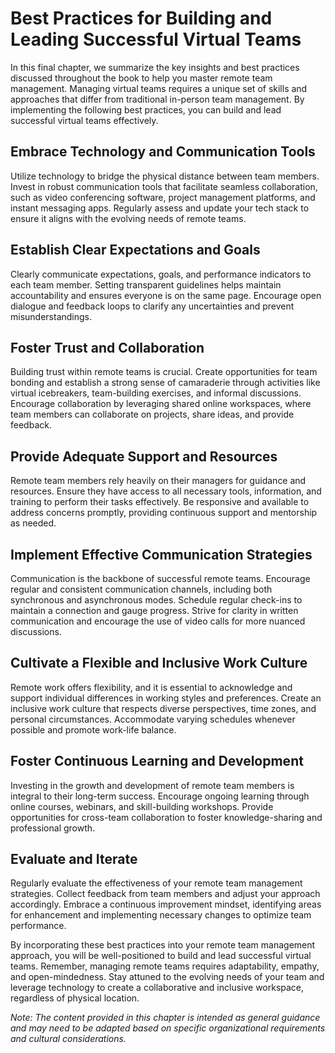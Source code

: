 Best Practices for Building and Leading Successful Virtual Teams
==========================================================================================================================

In this final chapter, we summarize the key insights and best practices discussed throughout the book to help you master remote team management. Managing virtual teams requires a unique set of skills and approaches that differ from traditional in-person team management. By implementing the following best practices, you can build and lead successful virtual teams effectively.

Embrace Technology and Communication Tools
------------------------------------------

Utilize technology to bridge the physical distance between team members. Invest in robust communication tools that facilitate seamless collaboration, such as video conferencing software, project management platforms, and instant messaging apps. Regularly assess and update your tech stack to ensure it aligns with the evolving needs of remote teams.

Establish Clear Expectations and Goals
--------------------------------------

Clearly communicate expectations, goals, and performance indicators to each team member. Setting transparent guidelines helps maintain accountability and ensures everyone is on the same page. Encourage open dialogue and feedback loops to clarify any uncertainties and prevent misunderstandings.

Foster Trust and Collaboration
------------------------------

Building trust within remote teams is crucial. Create opportunities for team bonding and establish a strong sense of camaraderie through activities like virtual icebreakers, team-building exercises, and informal discussions. Encourage collaboration by leveraging shared online workspaces, where team members can collaborate on projects, share ideas, and provide feedback.

Provide Adequate Support and Resources
--------------------------------------

Remote team members rely heavily on their managers for guidance and resources. Ensure they have access to all necessary tools, information, and training to perform their tasks effectively. Be responsive and available to address concerns promptly, providing continuous support and mentorship as needed.

Implement Effective Communication Strategies
--------------------------------------------

Communication is the backbone of successful remote teams. Encourage regular and consistent communication channels, including both synchronous and asynchronous modes. Schedule regular check-ins to maintain a connection and gauge progress. Strive for clarity in written communication and encourage the use of video calls for more nuanced discussions.

Cultivate a Flexible and Inclusive Work Culture
-----------------------------------------------

Remote work offers flexibility, and it is essential to acknowledge and support individual differences in working styles and preferences. Create an inclusive work culture that respects diverse perspectives, time zones, and personal circumstances. Accommodate varying schedules whenever possible and promote work-life balance.

Foster Continuous Learning and Development
------------------------------------------

Investing in the growth and development of remote team members is integral to their long-term success. Encourage ongoing learning through online courses, webinars, and skill-building workshops. Provide opportunities for cross-team collaboration to foster knowledge-sharing and professional growth.

Evaluate and Iterate
--------------------

Regularly evaluate the effectiveness of your remote team management strategies. Collect feedback from team members and adjust your approach accordingly. Embrace a continuous improvement mindset, identifying areas for enhancement and implementing necessary changes to optimize team performance.

By incorporating these best practices into your remote team management approach, you will be well-positioned to build and lead successful virtual teams. Remember, managing remote teams requires adaptability, empathy, and open-mindedness. Stay attuned to the evolving needs of your team and leverage technology to create a collaborative and inclusive workspace, regardless of physical location.

*Note: The content provided in this chapter is intended as general guidance and may need to be adapted based on specific organizational requirements and cultural considerations.*
